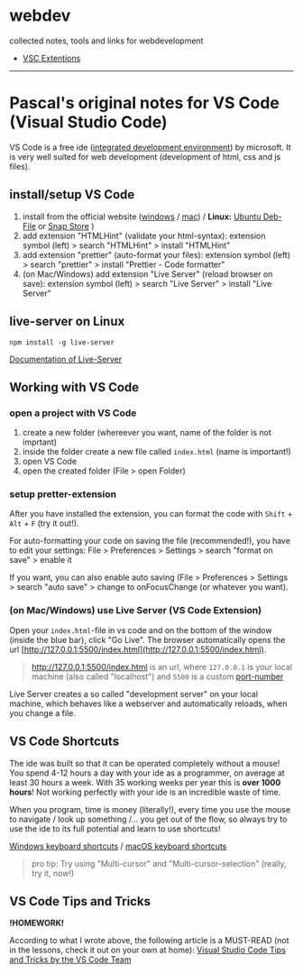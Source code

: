 # webdev
collected notes, tools and links for webdevelopment

 * [VSC Extentions](vsc-extentions.md)

---

# Pascal's original notes for VS Code (Visual Studio Code)

VS Code is a free ide ([integrated development environment](https://en.wikipedia.org/wiki/Integrated_development_environment)) by microsoft.
It is very well suited for web development (development of html, css and js files).

## install/setup VS Code

1. install from the official website ([windows](https://code.visualstudio.com/docs/setup/windows) / [mac](https://code.visualstudio.com/docs/setup/mac)) / **Linux:** [Ubuntu Deb-File](https://code.visualstudio.com/docs/?dv=linux64_deb) or [Snap Store](https://snapcraft.io/code) )
1. add extension "HTMLHint" (validate your html-syntax): extension symbol (left) > search "HTMLHint" > install "HTMLHint"
1. add extension "prettier" (auto-format your files): extension symbol (left) > search "prettier" > install "Prettier - Code formatter"
1. (on Mac/Windows) add extension "Live Server" (reload browser on save): extension symbol (left) > search "Live Server" > install "Live Server"

## live-server on Linux

`npm install -g live-server`

[Documentation of Live-Server](https://www.npmjs.com/package/live-server)

## Working with VS Code

### open a project with VS Code

1. create a new folder (whereever you want, name of the folder is not imprtant)
1. inside the folder create a new file called `index.html` (name is important!)
1. open VS Code
1. open the created folder (File > open Folder)

### setup pretter-extension

After you have installed the extension, you can format the code with `Shift` + `Alt` + `F` (try it out!).

For auto-formatting your code on saving the file (recommended!), you have to edit your settings: File > Preferences > Settings > search "format on save" > enable it

If you want, you can also enable auto saving (File > Preferences > Settings > search "auto save" > change to onFocusChange (or whatever you want).

### (on Mac/Windows) use Live Server (VS Code Extension)

Open your `index.html`-file in vs code and on the bottom of the window (inside the blue bar), click "Go Live". The browser automatically opens the url [http://127.0.0.1:5500/index.html](http://127.0.0.1:5500/index.html).

> http://127.0.0.1:5500/index.html is an url, where `127.0.0.1` is your local machine (also called "localhost") and `5500` is a custom [port-number](https://en.wikipedia.org/wiki/Port_(computer_networking))

Live Server creates a so called "development server" on your local machine, which behaves like a webserver and automatically reloads, when you change a file.

## VS Code Shortcuts

The ide was built so that it can be operated completely without a mouse!
You spend 4-12 hours a day with your ide as a programmer, on average at least 30 hours a week. With 35 working weeks per year this is **over 1000 hours**! Not working perfectly with your ide is an incredible waste of time.

When you program, time is money (literally!), every time you use the mouse to navigate / look up something /... you get out of the flow, so always try to use the ide to its full potential and learn to use shortcuts!

[Windows keyboard shortcuts](https://code.visualstudio.com/shortcuts/keyboard-shortcuts-windows.pdf) / [macOS keyboard shortcuts](https://code.visualstudio.com/shortcuts/keyboard-shortcuts-macos.pdf)

> pro tip: Try using "Multi-cursor" and "Multi-cursor-selection" (really, try it, now!)

## VS Code Tips and Tricks

**!HOMEWORK!**

According to what I wrote above, the following article is a MUST-READ (not in the lessons, check it out on your own at home): [Visual Studio Code Tips and Tricks by the VS Code Team](https://code.visualstudio.com/docs/getstarted/tips-and-tricks)
